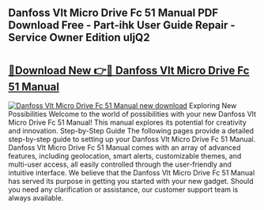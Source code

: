 ## Danfoss Vlt Micro Drive Fc 51 Manual PDF Download Free - Part-ihk User Guide Repair - Service Owner Edition uljQ2

# <h2><a href="http://cf25317.oget.top/?id=Danfoss+Vlt+Micro+Drive+Fc+51+Manual">🔗Download New 👉🔴 Danfoss Vlt Micro Drive Fc 51 Manual</a></h2>

[![Danfoss Vlt Micro Drive Fc 51 Manual new download](https://i.imgur.com/5g1atiW.png)](http://cf25317.oget.top/?id=Danfoss+Vlt+Micro+Drive+Fc+51+Manual)
Exploring New Possibilities Welcome to the world of possibilities with your new Danfoss Vlt Micro Drive Fc 51 Manual! This manual explores its potential for creativity and innovation. Step-by-Step Guide The following pages provide a detailed step-by-step guide to setting up your Danfoss Vlt Micro Drive Fc 51 Manual. Danfoss Vlt Micro Drive Fc 51 Manual comes with an array of advanced features, including geolocation, smart alerts, customizable themes, and multi-user access, all easily controlled through the user-friendly and intuitive interface. We believe that the Danfoss Vlt Micro Drive Fc 51 Manual has served its purpose in getting you started with your new gadget. Should you need any clarification or assistance, our customer support team is always available.
